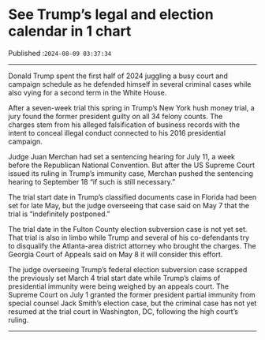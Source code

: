 # See Trump’s legal and election calendar in 1 chart

Published :`2024-08-09 03:37:34`

---

Donald Trump spent the first half of 2024 juggling a busy court and campaign schedule as he defended himself in several criminal cases while also vying for a second term in the White House.

After a seven-week trial this spring in Trump’s New York hush money trial, a jury found the former president guilty on all 34 felony counts. The charges stem from his alleged falsification of business records with the intent to conceal illegal conduct connected to his 2016 presidential campaign.

Judge Juan Merchan had set a sentencing hearing for July 11, a week before the Republican National Convention. But after the US Supreme Court issued its ruling in Trump’s immunity case, Merchan pushed the sentencing hearing to September 18 “if such is still necessary.”

The trial start date in Trump’s classified documents case in Florida had been set for late May, but the judge overseeing that case said on May 7 that the trial is “indefinitely postponed.”

The trial date in the Fulton County election subversion case is not yet set. That trial is also in limbo while Trump and several of his co-defendants try to disqualify the Atlanta-area district attorney who brought the charges. The Georgia Court of Appeals said on May 8 it will consider this effort.

The judge overseeing Trump’s federal election subversion case scrapped the previously set March 4 trial start date while Trump’s claims of presidential immunity were being weighed by an appeals court. The Supreme Court on July 1 granted the former president partial immunity from special counsel Jack Smith’s election case, but the criminal case has not yet resumed at the trial court in Washington, DC, following the high court’s ruling.

---

